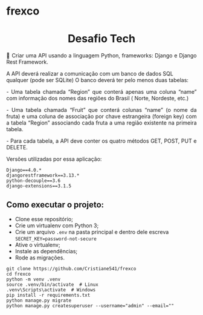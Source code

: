 # frexco

<h1 align="center">Desafio Tech</h1> 


<p align="justify">🚀  Criar uma API usando a linguagem Python, frameworks: Django e Django Rest Framework.</p>
 A API deverá realizar a comunicação com um banco de dados SQL qualquer (pode ser SQLite)
 O banco deverá ter pelo menos duas tabelas: </p>
<p align="justify">       - Uma tabela chamada “Region” que conterá apenas uma coluna “name” com informação dos nomes das regiões do Brasil ( Norte, Nordeste, etc.)</p>
<p align="justify">          - Uma tabela chamada “Fruit” que conterá colunas “name” (o nome da fruta) e uma coluna de associação por chave estrangeira (foreign key) com a tabela “Region” associando cada fruta a uma região existente na primeira tabela.</p>
<p align="justify">- Para cada tabela, a API deve conter os quatro métodos GET, POST, PUT e DELETE.</p>

<p align="left"> Versões utilizadas por essa aplicação: <br>
 
```
Django==4.0.*
djangorestframework==3.13.*
python-decouple==3.6
django-extensions==3.1.5
```
<h2 align="left">Como executar o projeto:</h2> 

- Clone esse repositório; <br>
- Crie um virtualenv com Python 3; <br>
- Crie um arquivo `.env` na pasta principal e dentro dele escreva `SECRET_KEY=password-not-secure`
- Ative o virtualenv; <br>
- Instale as dependências; <br>
- Rode as migrações.

```
git clone https://github.com/Cristiane541/frexco
cd frexco
python -m venv .venv
source .venv/bin/activate  # Linux
.venv\Scripts\activate  # Windows
pip install -r requirements.txt
python manage.py migrate
python manage.py createsuperuser --username="admin" --email=""
```
